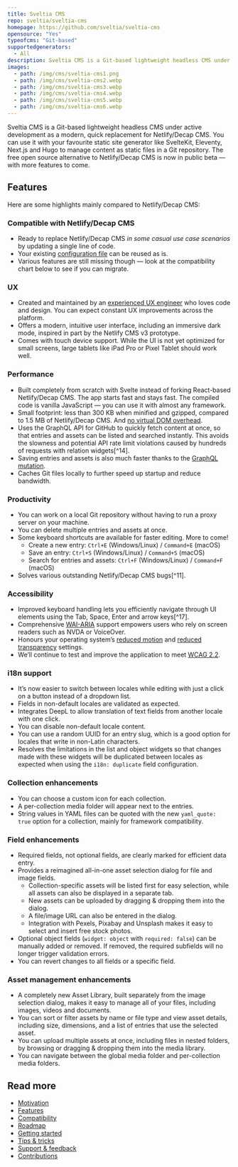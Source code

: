 ```yaml
---
title: Sveltia CMS
repo: sveltia/sveltia-cms
homepage: https://github.com/sveltia/sveltia-cms
opensource: "Yes"
typeofcms: "Git-based"
supportedgenerators:
  - All
description: Sveltia CMS is a Git-based lightweight headless CMS under active development as a modern, quick replacement for Netlify/Decap CMS. Open source. Lightweight. UX-driven development. Made with Svelte.
images:
  - path: /img/cms/sveltia-cms1.png
  - path: /img/cms/sveltia-cms2.webp
  - path: /img/cms/sveltia-cms3.webp
  - path: /img/cms/sveltia-cms4.webp
  - path: /img/cms/sveltia-cms5.webp
  - path: /img/cms/sveltia-cms6.webp
---
```

Sveltia CMS is a Git-based lightweight headless CMS under active development as a modern, quick replacement for Netlify/Decap CMS. You can use it with your favourite static site generator like SvelteKit, Eleventy, Next.js and Hugo to manage content as static files in a Git repository. The free open source alternative to Netlify/Decap CMS is now in public beta — with more features to come.

## Features

Here are some highlights mainly compared to Netlify/Decap CMS:

### Compatible with Netlify/Decap CMS

- Ready to replace Netlify/Decap CMS _in some casual use case scenarios_ by updating a single line of code.
- Your existing [configuration file](https://decapcms.org/docs/configuration-options/) can be reused as is.
- Various features are still missing though — look at the compatibility chart below to see if you can migrate.

### UX

- Created and maintained by an [experienced UX engineer](https://github.com/kyoshino) who loves code and design. You can expect constant UX improvements across the platform.
- Offers a modern, intuitive user interface, including an immersive dark mode, inspired in part by the Netlify CMS v3 prototype.
- Comes with touch device support. While the UI is not yet optimized for small screens, large tablets like iPad Pro or Pixel Tablet should work well.

### Performance

- Built completely from scratch with Svelte instead of forking React-based Netlify/Decap CMS. The app starts fast and stays fast. The compiled code is vanilla JavaScript — you can use it with almost any framework.
- Small footprint: less than 300 KB when minified and gzipped, compared to 1.5 MB of Netlify/Decap CMS. And [no virtual DOM overhead](https://svelte.dev/blog/virtual-dom-is-pure-overhead).
- Uses the GraphQL API for GitHub to quickly fetch content at once, so that entries and assets can be listed and searched instantly. This avoids the slowness and potential API rate limit violations caused by hundreds of requests with relation widgets[^14].
- Saving entries and assets is also much faster thanks to the [GraphQL mutation](https://github.blog/changelog/2021-09-13-a-simpler-api-for-authoring-commits/).
- Caches Git files locally to further speed up startup and reduce bandwidth.

### Productivity

- You can work on a local Git repository without having to run a proxy server on your machine.
- You can delete multiple entries and assets at once.
- Some keyboard shortcuts are available for faster editing. More to come!
  - Create a new entry: `Ctrl+E` (Windows/Linux) / `Command+E` (macOS)
  - Save an entry: `Ctrl+S` (Windows/Linux) / `Command+S` (macOS)
  - Search for entries and assets: `Ctrl+F` (Windows/Linux) / `Command+F` (macOS)
- Solves various outstanding Netlify/Decap CMS bugs[^11].

### Accessibility

- Improved keyboard handling lets you efficiently navigate through UI elements using the Tab, Space, Enter and arrow keys[^17].
- Comprehensive [WAI-ARIA](https://w3c.github.io/aria/) support empowers users who rely on screen readers such as NVDA or VoiceOver.
- Honours your operating system’s [reduced motion](https://developer.mozilla.org/en-US/docs/Web/CSS/@media/prefers-reduced-motion) and [reduced transparency](https://developer.mozilla.org/en-US/docs/Web/CSS/@media/prefers-reduced-transparency) settings.
- We’ll continue to test and improve the application to meet [WCAG 2.2](https://w3c.github.io/wcag/guidelines/22/).

### i18n support

- It’s now easier to switch between locales while editing with just a click on a button instead of a dropdown list.
- Fields in non-default locales are validated as expected.
- Integrates DeepL to allow translation of text fields from another locale with one click.
- You can disable non-default locale content.
- You can use a random UUID for an entry slug, which is a good option for locales that write in non-Latin characters.
- Resolves the limitations in the list and object widgets so that changes made with these widgets will be duplicated between locales as expected when using the `i18n: duplicate` field configuration.

### Collection enhancements

- You can choose a custom icon for each collection.
- A per-collection media folder will appear next to the entries.
- String values in YAML files can be quoted with the new `yaml_quote: true` option for a collection, mainly for framework compatibility.

### Field enhancements

- Required fields, not optional fields, are clearly marked for efficient data entry.
- Provides a reimagined all-in-one asset selection dialog for file and image fields.
  - Collection-specific assets will be listed first for easy selection, while all assets can also be displayed in a separate tab.
  - New assets can be uploaded by dragging & dropping them into the dialog.
  - A file/image URL can also be entered in the dialog.
  - Integration with Pexels, Pixabay and Unsplash makes it easy to select and insert free stock photos.
- Optional object fields (`widget: object` with `required: false`) can be manually added or removed. If removed, the required subfields will no longer trigger validation errors.
- You can revert changes to all fields or a specific field.

### Asset management enhancements

- A completely new Asset Library, built separately from the image selection dialog, makes it easy to manage all of your files, including images, videos and documents.
- You can sort or filter assets by name or file type and view asset details, including size, dimensions, and a list of entries that use the selected asset.
- You can upload multiple assets at once, including files in nested folders, by browsing or dragging & dropping them into the media library.
- You can navigate between the global media folder and per-collection media folders.

## Read more

- [Motivation](https://github.com/sveltia/sveltia-cms/tree/main#motivation)
- [Features](https://github.com/sveltia/sveltia-cms/tree/main#features)
- [Compatibility](https://github.com/sveltia/sveltia-cms/tree/main#compatibility)
- [Roadmap](https://github.com/sveltia/sveltia-cms/tree/main#roadmap)
- [Getting started](https://github.com/sveltia/sveltia-cms/tree/main#getting-started)
- [Tips & tricks](https://github.com/sveltia/sveltia-cms/tree/main#tips--tricks)
- [Support & feedback](https://github.com/sveltia/sveltia-cms/tree/main#support--feedback)
- [Contributions](https://github.com/sveltia/sveltia-cms/tree/main#contributions)